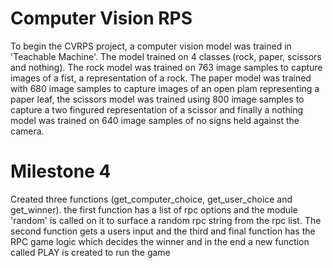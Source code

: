 # Computer Vision RPS
To begin the CVRPS project, a computer vision model was trained in 'Teachable Machine'. The model trained on 4 classes (rock, paper, scissors and nothing). The rock model was trained on 763 image samples to capture images of a fist, a representation of a rock. The paper model was trained with 680 image samples to capture images of an open plam representing a paper leaf, the scissors model was trained using 800 image samples to capture a two fingured representation of a scissor and finally a nothing model was trained on 640 image samples of no signs held against the camera.

# Milestone 4
Created three functions (get_computer_choice, get_user_choice and get_winner). the first function has a list of rpc options and the module 'random' is called on it to surface a random rpc string from the rpc list. The second function gets a users input and the third and final function has the RPC game logic which decides the winner and in the end a new function called PLAY is created to run the game